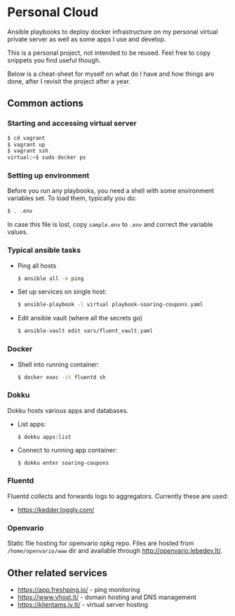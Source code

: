 # Personal Cloud

Ansible playbooks to deploy docker infrastructure on my personal virtual
private server as well as some apps I use and develop.

This is a personal project, not intended to be reused. Feel free to copy
snippets you find useful though.

Below is a cheat-sheet for myself on what do I have and how things are done,
after I revisit the project after a year.


## Common actions

### Starting and accessing virtual server

```sh
$ cd vagrant
$ vagrant up
$ vagrant ssh
virtual:~$ sudo docker ps
```

### Setting up environment

Before you run any playbooks, you need a shell with some environment variables set. To load them, typically you do:

```sh
$ . .env
```

In case this file is lost, copy `sample.env` to `.env` and correct the variable
values.

### Typical ansible tasks

* Ping all hosts
    ```sh
    $ ansible all -m ping
    ```

* Set up services on single host:

    ```sh
    $ ansible-playbook -l virtual playbook-soaring-coupons.yaml
    ```

* Edit ansible vault (where all the secrets go)

    ```sh
    $ ansible-vault edit vars/fluent_vault.yaml
    ```

### Docker

* Shell into running container:

    ```sh
    $ docker exec -it fluentd sh
    ```

### Dokku

Dokku hosts various apps and databases.

* List apps:

    ```
    $ dokku apps:list
    ```

* Connect to running app container:

    ```sh
    $ dokku enter soaring-coupons
    ```

### Fluentd

Fluentd collects and forwards logs to aggregators. Currently these are used:

* https://kedder.loggly.com/

### Openvario

Static file hosting for openvario opkg repo. Files are hosted from `/home/openvario/www` dir and available through http://openvario.lebedev.lt/.

## Other related services

* https://app.freshping.io/ - ping monitoring
* https://www.vhost.lt/ - domain hosting and DNS management
* https://klientams.iv.lt/ - virtual server hosting
